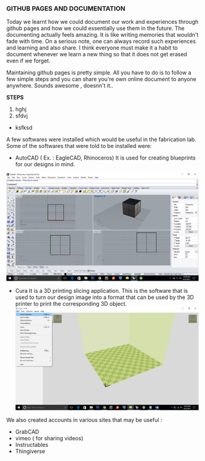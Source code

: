 ### GITHUB PAGES AND DOCUMENTATION 

Today we learnt how we could document our work and experiences through github pages and how we could essentially use them in the future. The documenting actually feels amazing. It is like writing memories that wouldn't fade with time. On a serious note, one can always record such experiences and learning and also share. I think everyone must make it a habit to document whenever we learn a new thing so that it does not get erased even if we forget.

Maintaining github pages is pretty simple. All you have to do is to follow a few simple steps and you can share you're own online document to anyone anywhere. Sounds awesome , doesnn't it..

<B>STEPS</B>

1. hghj
2. sfdvj
  * ksfksd

A few softwares were installed which would be useful in the fabrication lab. Some of the softwares that were told to be installed were:

* AutoCAD ( Ex. : EagleCAD, Rhinoceros)
It is used for creating blueprints for our designs in mind.

![FABLAB class](/images/autocad1.png)
* Cura 
It is a 3D printing slicing application. This is the software that is used to turn our design image into a format that can be used by the 3D printer to print the corresponding 3D object. 
![FABLAB class](/images/curascreen1.png)


We also created accounts in various sites that may be useful :
* GrabCAD
* vimeo ( for sharing videos)
* Instructables
* Thingiverse
